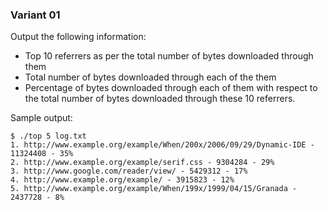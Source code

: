### Variant 01
Output the following information:

* Top 10 referrers as per the total number of bytes downloaded through them
* Total number of bytes downloaded through each of the them
* Percentage of bytes downloaded through each of them with respect to the total number of bytes downloaded through these 10 referrers.

Sample output:

```
$ ./top 5 log.txt
1. http://www.example.org/example/When/200x/2006/09/29/Dynamic-IDE - 11324408 - 35%
2. http://www.example.org/example/serif.css - 9304284 - 29%
3. http://www.google.com/reader/view/ - 5429312 - 17%
4. http://www.example.org/example/ - 3915823 - 12%
5. http://www.example.org/example/When/199x/1999/04/15/Granada - 2437728 - 8%                                                
```
